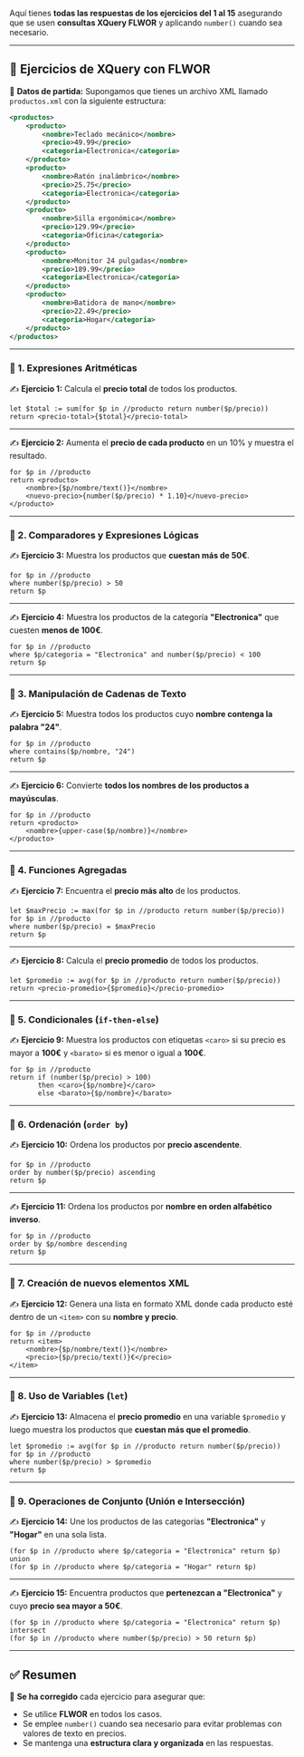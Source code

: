 Aquí tienes **todas las respuestas de los ejercicios del 1 al 15** asegurando que se usen **consultas XQuery FLWOR** y aplicando `number()` cuando sea necesario.

---

## **🔹 Ejercicios de XQuery con FLWOR**

📌 **Datos de partida:** Supongamos que tienes un archivo XML llamado `productos.xml` con la siguiente estructura:

```xml
<productos>
    <producto>
        <nombre>Teclado mecánico</nombre>
        <precio>49.99</precio>
        <categoria>Electronica</categoria>
    </producto>
    <producto>
        <nombre>Ratón inalámbrico</nombre>
        <precio>25.75</precio>
        <categoria>Electronica</categoria>
    </producto>
    <producto>
        <nombre>Silla ergonómica</nombre>
        <precio>129.99</precio>
        <categoria>Oficina</categoria>
    </producto>
    <producto>
        <nombre>Monitor 24 pulgadas</nombre>
        <precio>189.99</precio>
        <categoria>Electronica</categoria>
    </producto>
    <producto>
        <nombre>Batidora de mano</nombre>
        <precio>22.49</precio>
        <categoria>Hogar</categoria>
    </producto>
</productos>
```

---

### **🔹 1. Expresiones Aritméticas**
✍ **Ejercicio 1:** Calcula el **precio total** de todos los productos.

```xquery
let $total := sum(for $p in //producto return number($p/precio))
return <precio-total>{$total}</precio-total>
```

---

✍ **Ejercicio 2:** Aumenta el **precio de cada producto** en un 10% y muestra el resultado.

```xquery
for $p in //producto
return <producto>
    <nombre>{$p/nombre/text()}</nombre>
    <nuevo-precio>{number($p/precio) * 1.10}</nuevo-precio>
</producto>
```

---

### **🔹 2. Comparadores y Expresiones Lógicas**
✍ **Ejercicio 3:** Muestra los productos que **cuestan más de 50€**.

```xquery
for $p in //producto
where number($p/precio) > 50
return $p
```

---

✍ **Ejercicio 4:** Muestra los productos de la categoría **"Electronica"** que cuesten **menos de 100€**.

```xquery
for $p in //producto
where $p/categoria = "Electronica" and number($p/precio) < 100
return $p
```

---

### **🔹 3. Manipulación de Cadenas de Texto**
✍ **Ejercicio 5:** Muestra todos los productos cuyo **nombre contenga la palabra "24"**.

```xquery
for $p in //producto
where contains($p/nombre, "24")
return $p
```

---

✍ **Ejercicio 6:** Convierte **todos los nombres de los productos a mayúsculas**.

```xquery
for $p in //producto
return <producto>
    <nombre>{upper-case($p/nombre)}</nombre>
</producto>
```

---

### **🔹 4. Funciones Agregadas**
✍ **Ejercicio 7:** Encuentra el **precio más alto** de los productos.

```xquery
let $maxPrecio := max(for $p in //producto return number($p/precio))
for $p in //producto
where number($p/precio) = $maxPrecio
return $p
```

---

✍ **Ejercicio 8:** Calcula el **precio promedio** de todos los productos.

```xquery
let $promedio := avg(for $p in //producto return number($p/precio))
return <precio-promedio>{$promedio}</precio-promedio>
```

---

### **🔹 5. Condicionales (`if-then-else`)**
✍ **Ejercicio 9:** Muestra los productos con etiquetas `<caro>` si su precio es mayor a **100€** y `<barato>` si es menor o igual a **100€**.

```xquery
for $p in //producto
return if (number($p/precio) > 100) 
       then <caro>{$p/nombre}</caro> 
       else <barato>{$p/nombre}</barato>
```

---

### **🔹 6. Ordenación (`order by`)**
✍ **Ejercicio 10:** Ordena los productos por **precio ascendente**.

```xquery
for $p in //producto
order by number($p/precio) ascending
return $p
```

---

✍ **Ejercicio 11:** Ordena los productos por **nombre en orden alfabético inverso**.

```xquery
for $p in //producto
order by $p/nombre descending
return $p
```

---

### **🔹 7. Creación de nuevos elementos XML**
✍ **Ejercicio 12:** Genera una lista en formato XML donde cada producto esté dentro de un `<item>` con su **nombre y precio**.

```xquery
for $p in //producto
return <item>
    <nombre>{$p/nombre/text()}</nombre>
    <precio>{$p/precio/text()}€</precio>
</item>
```

---

### **🔹 8. Uso de Variables (`let`)**
✍ **Ejercicio 13:** Almacena el **precio promedio** en una variable `$promedio` y luego muestra los productos que **cuestan más que el promedio**.

```xquery
let $promedio := avg(for $p in //producto return number($p/precio))
for $p in //producto
where number($p/precio) > $promedio
return $p
```

---

### **🔹 9. Operaciones de Conjunto (Unión e Intersección)**
✍ **Ejercicio 14:** Une los productos de las categorías **"Electronica"** y **"Hogar"** en una sola lista.

```xquery
(for $p in //producto where $p/categoria = "Electronica" return $p)
union
(for $p in //producto where $p/categoria = "Hogar" return $p)
```

---

✍ **Ejercicio 15:** Encuentra productos que **pertenezcan a "Electronica"** y cuyo **precio sea mayor a 50€**.

```xquery
(for $p in //producto where $p/categoria = "Electronica" return $p)
intersect
(for $p in //producto where number($p/precio) > 50 return $p)
```

---

## **✅ Resumen**
📌 **Se ha corregido** cada ejercicio para asegurar que:
- Se utilice **FLWOR** en todos los casos.
- Se emplee `number()` cuando sea necesario para evitar problemas con valores de texto en precios.
- Se mantenga una **estructura clara y organizada** en las respuestas.
